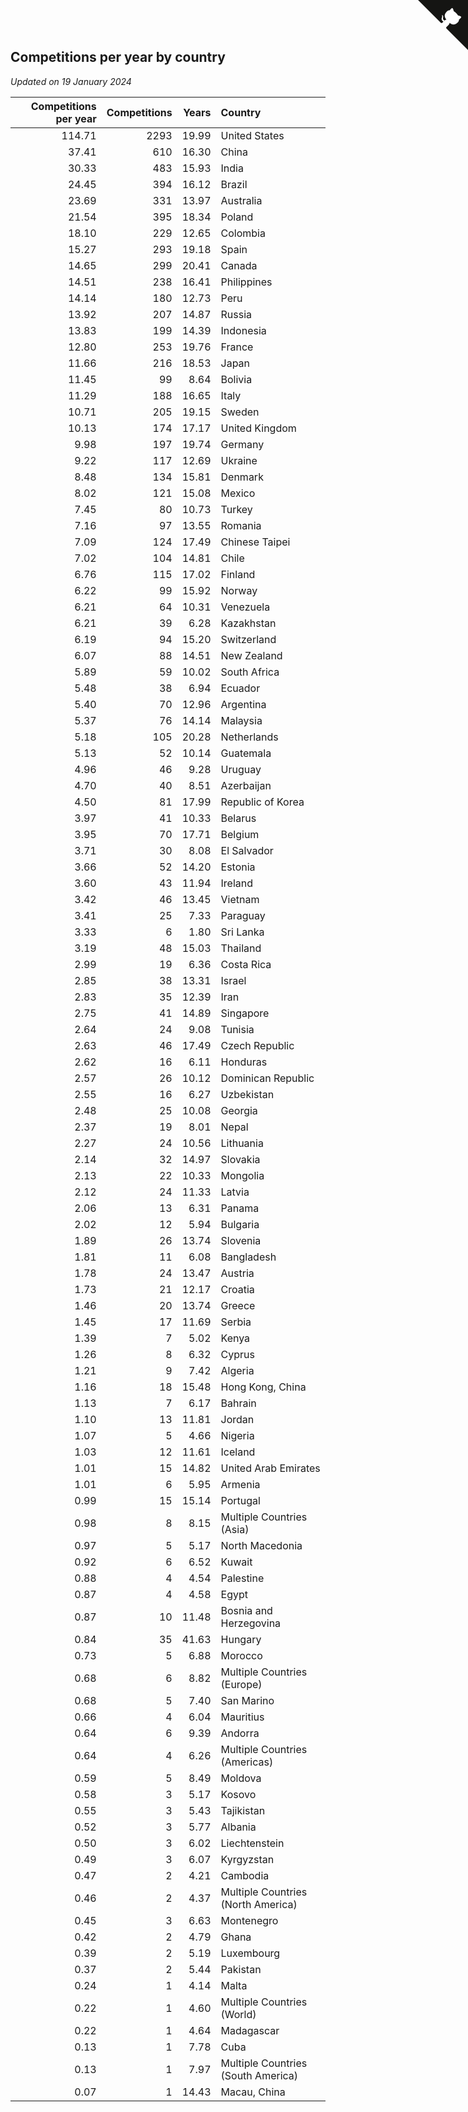 ## Competitions per year by country

*Updated on 19 January 2024*

| Competitions per year | Competitions | Years | Country |
| ---: | ---: | ---: | :--- |
| 114.71 | 2293 | 19.99 | United States |
| 37.41 | 610 | 16.30 | China |
| 30.33 | 483 | 15.93 | India |
| 24.45 | 394 | 16.12 | Brazil |
| 23.69 | 331 | 13.97 | Australia |
| 21.54 | 395 | 18.34 | Poland |
| 18.10 | 229 | 12.65 | Colombia |
| 15.27 | 293 | 19.18 | Spain |
| 14.65 | 299 | 20.41 | Canada |
| 14.51 | 238 | 16.41 | Philippines |
| 14.14 | 180 | 12.73 | Peru |
| 13.92 | 207 | 14.87 | Russia |
| 13.83 | 199 | 14.39 | Indonesia |
| 12.80 | 253 | 19.76 | France |
| 11.66 | 216 | 18.53 | Japan |
| 11.45 | 99 | 8.64 | Bolivia |
| 11.29 | 188 | 16.65 | Italy |
| 10.71 | 205 | 19.15 | Sweden |
| 10.13 | 174 | 17.17 | United Kingdom |
| 9.98 | 197 | 19.74 | Germany |
| 9.22 | 117 | 12.69 | Ukraine |
| 8.48 | 134 | 15.81 | Denmark |
| 8.02 | 121 | 15.08 | Mexico |
| 7.45 | 80 | 10.73 | Turkey |
| 7.16 | 97 | 13.55 | Romania |
| 7.09 | 124 | 17.49 | Chinese Taipei |
| 7.02 | 104 | 14.81 | Chile |
| 6.76 | 115 | 17.02 | Finland |
| 6.22 | 99 | 15.92 | Norway |
| 6.21 | 64 | 10.31 | Venezuela |
| 6.21 | 39 | 6.28 | Kazakhstan |
| 6.19 | 94 | 15.20 | Switzerland |
| 6.07 | 88 | 14.51 | New Zealand |
| 5.89 | 59 | 10.02 | South Africa |
| 5.48 | 38 | 6.94 | Ecuador |
| 5.40 | 70 | 12.96 | Argentina |
| 5.37 | 76 | 14.14 | Malaysia |
| 5.18 | 105 | 20.28 | Netherlands |
| 5.13 | 52 | 10.14 | Guatemala |
| 4.96 | 46 | 9.28 | Uruguay |
| 4.70 | 40 | 8.51 | Azerbaijan |
| 4.50 | 81 | 17.99 | Republic of Korea |
| 3.97 | 41 | 10.33 | Belarus |
| 3.95 | 70 | 17.71 | Belgium |
| 3.71 | 30 | 8.08 | El Salvador |
| 3.66 | 52 | 14.20 | Estonia |
| 3.60 | 43 | 11.94 | Ireland |
| 3.42 | 46 | 13.45 | Vietnam |
| 3.41 | 25 | 7.33 | Paraguay |
| 3.33 | 6 | 1.80 | Sri Lanka |
| 3.19 | 48 | 15.03 | Thailand |
| 2.99 | 19 | 6.36 | Costa Rica |
| 2.85 | 38 | 13.31 | Israel |
| 2.83 | 35 | 12.39 | Iran |
| 2.75 | 41 | 14.89 | Singapore |
| 2.64 | 24 | 9.08 | Tunisia |
| 2.63 | 46 | 17.49 | Czech Republic |
| 2.62 | 16 | 6.11 | Honduras |
| 2.57 | 26 | 10.12 | Dominican Republic |
| 2.55 | 16 | 6.27 | Uzbekistan |
| 2.48 | 25 | 10.08 | Georgia |
| 2.37 | 19 | 8.01 | Nepal |
| 2.27 | 24 | 10.56 | Lithuania |
| 2.14 | 32 | 14.97 | Slovakia |
| 2.13 | 22 | 10.33 | Mongolia |
| 2.12 | 24 | 11.33 | Latvia |
| 2.06 | 13 | 6.31 | Panama |
| 2.02 | 12 | 5.94 | Bulgaria |
| 1.89 | 26 | 13.74 | Slovenia |
| 1.81 | 11 | 6.08 | Bangladesh |
| 1.78 | 24 | 13.47 | Austria |
| 1.73 | 21 | 12.17 | Croatia |
| 1.46 | 20 | 13.74 | Greece |
| 1.45 | 17 | 11.69 | Serbia |
| 1.39 | 7 | 5.02 | Kenya |
| 1.26 | 8 | 6.32 | Cyprus |
| 1.21 | 9 | 7.42 | Algeria |
| 1.16 | 18 | 15.48 | Hong Kong, China |
| 1.13 | 7 | 6.17 | Bahrain |
| 1.10 | 13 | 11.81 | Jordan |
| 1.07 | 5 | 4.66 | Nigeria |
| 1.03 | 12 | 11.61 | Iceland |
| 1.01 | 15 | 14.82 | United Arab Emirates |
| 1.01 | 6 | 5.95 | Armenia |
| 0.99 | 15 | 15.14 | Portugal |
| 0.98 | 8 | 8.15 | Multiple Countries (Asia) |
| 0.97 | 5 | 5.17 | North Macedonia |
| 0.92 | 6 | 6.52 | Kuwait |
| 0.88 | 4 | 4.54 | Palestine |
| 0.87 | 4 | 4.58 | Egypt |
| 0.87 | 10 | 11.48 | Bosnia and Herzegovina |
| 0.84 | 35 | 41.63 | Hungary |
| 0.73 | 5 | 6.88 | Morocco |
| 0.68 | 6 | 8.82 | Multiple Countries (Europe) |
| 0.68 | 5 | 7.40 | San Marino |
| 0.66 | 4 | 6.04 | Mauritius |
| 0.64 | 6 | 9.39 | Andorra |
| 0.64 | 4 | 6.26 | Multiple Countries (Americas) |
| 0.59 | 5 | 8.49 | Moldova |
| 0.58 | 3 | 5.17 | Kosovo |
| 0.55 | 3 | 5.43 | Tajikistan |
| 0.52 | 3 | 5.77 | Albania |
| 0.50 | 3 | 6.02 | Liechtenstein |
| 0.49 | 3 | 6.07 | Kyrgyzstan |
| 0.47 | 2 | 4.21 | Cambodia |
| 0.46 | 2 | 4.37 | Multiple Countries (North America) |
| 0.45 | 3 | 6.63 | Montenegro |
| 0.42 | 2 | 4.79 | Ghana |
| 0.39 | 2 | 5.19 | Luxembourg |
| 0.37 | 2 | 5.44 | Pakistan |
| 0.24 | 1 | 4.14 | Malta |
| 0.22 | 1 | 4.60 | Multiple Countries (World) |
| 0.22 | 1 | 4.64 | Madagascar |
| 0.13 | 1 | 7.78 | Cuba |
| 0.13 | 1 | 7.97 | Multiple Countries (South America) |
| 0.07 | 1 | 14.43 | Macau, China |


<a href="https://github.com/jonatanklosko/wca_statistics" class="github-corner" aria-label="View source on Github"><svg width="80" height="80" viewBox="0 0 250 250" style="fill:#151513; color:#fff; position: absolute; top: 0; border: 0; right: 0;" aria-hidden="true"><path d="M0,0 L115,115 L130,115 L142,142 L250,250 L250,0 Z"></path><path d="M128.3,109.0 C113.8,99.7 119.0,89.6 119.0,89.6 C122.0,82.7 120.5,78.6 120.5,78.6 C119.2,72.0 123.4,76.3 123.4,76.3 C127.3,80.9 125.5,87.3 125.5,87.3 C122.9,97.6 130.6,101.9 134.4,103.2" fill="currentColor" style="transform-origin: 130px 106px;" class="octo-arm"></path><path d="M115.0,115.0 C114.9,115.1 118.7,116.5 119.8,115.4 L133.7,101.6 C136.9,99.2 139.9,98.4 142.2,98.6 C133.8,88.0 127.5,74.4 143.8,58.0 C148.5,53.4 154.0,51.2 159.7,51.0 C160.3,49.4 163.2,43.6 171.4,40.1 C171.4,40.1 176.1,42.5 178.8,56.2 C183.1,58.6 187.2,61.8 190.9,65.4 C194.5,69.0 197.7,73.2 200.1,77.6 C213.8,80.2 216.3,84.9 216.3,84.9 C212.7,93.1 206.9,96.0 205.4,96.6 C205.1,102.4 203.0,107.8 198.3,112.5 C181.9,128.9 168.3,122.5 157.7,114.1 C157.9,116.9 156.7,120.9 152.7,124.9 L141.0,136.5 C139.8,137.7 141.6,141.9 141.8,141.8 Z" fill="currentColor" class="octo-body"></path></svg></a><style>.github-corner:hover .octo-arm{animation:octocat-wave 560ms ease-in-out}@keyframes octocat-wave{0%,100%{transform:rotate(0)}20%,60%{transform:rotate(-25deg)}40%,80%{transform:rotate(10deg)}}@media (max-width:500px){.github-corner:hover .octo-arm{animation:none}.github-corner .octo-arm{animation:octocat-wave 560ms ease-in-out}}</style>
